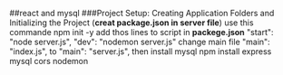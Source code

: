 ##react and mysql
###Project Setup: Creating Application Folders and Initializing the Project
(__creat package.json in server file__)
use this commande
  npm init -y
add thos lines to script in **packege.json**
  "start": "node server.js",
  "dev": "nodemon server.js"
change main file 
  "main": "index.js", 
to 
  "main": "server.js",
then install mysql 
  npm install express mysql cors nodemon
